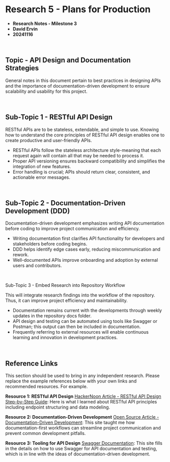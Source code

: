 # Research 5 - Plans for Production

* **Research Notes - Milestone 3**
* **David Ervin**
* **20241116**

<br>

## Topic - API Design and Documentation Strategies

General notes in this document pertain to best practices in designing APIs and the importance of documentation-driven development to ensure scalability and usability for this project.

<br>

## Sub-Topic 1 - RESTful API Design

RESTful APIs are to be stateless, extendable, and simple to use. Knowing how to understand the core principles of RESTful API design enables one to create productive and user-friendly APIs.

* RESTful APIs follow the stateless architecture style-meaning that each request again will contain all that may be needed to process it.
* Proper API versioning ensures backward compatibility and simplifies the integration of new features.
* Error handling is crucial; APIs should return clear, consistent, and actionable error messages.

<br>

## Sub-Topic 2 - Documentation-Driven Development (DDD)

Documentation-driven development emphasizes writing API documentation before coding to improve project communication and efficiency.

* Writing documentation first clarifies API functionality for developers and stakeholders before coding begins.
* DDD helps identify edge cases early, reducing miscommunication and rework.
* Well-documented APIs improve onboarding and adoption by external users and contributors.

<br>

Sub-Topic 3 - Embed Research into Repository Workflow

This will integrate research findings into the workflow of the repository. Thus, it can improve project efficiency and maintainability.

* Documentation remains current with the developments through weekly updates in the repository docs folder.
* API design and testing can be automated using tools like Swagger or Postman; this output can then be included in documentation.
* Frequently referring to external resources will enable continuous learning and innovation in development practices.

<br>

## Reference Links
This section should be used to bring in any independent research. Please replace the example references below with your own links and recommended resources. For example.

**Resource 1: RESTful API Design**
[HackerNoon Article - RESTful API Design Step-by-Step Guide](https://hackernoon.com/restful-api-design-step-by-step-guide-2f2c9f9fcdbf): Here is what I learned about RESTful API principles including endpoint structuring and data modeling.

**Resource 2: Documentation-Driven Development**
[Open Source Article - Documentation-Driven Development](https://opensource.com/article/17/8/doc-driven-development): This site taught me how documentation-first workflows can streamline project communication and prevent common development pitfalls.

**Resource 3: Tooling for API Design**
[Swagger Documentation](https://swagger.io/): This site fills in the details on how to use Swagger for API documentation and testing, which is in line with the ideas of documentation-driven development.